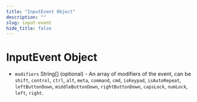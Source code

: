 ```yaml
---
title: "InputEvent Object"
description: ""
slug: input-event
hide_title: false
---
```


# InputEvent Object

* `modifiers` String[] (optional) - An array of modifiers of the event, can
  be `shift`, `control`, `ctrl`, `alt`, `meta`, `command`, `cmd`, `isKeypad`,
  `isAutoRepeat`, `leftButtonDown`, `middleButtonDown`, `rightButtonDown`,
  `capsLock`, `numLock`, `left`, `right`.
